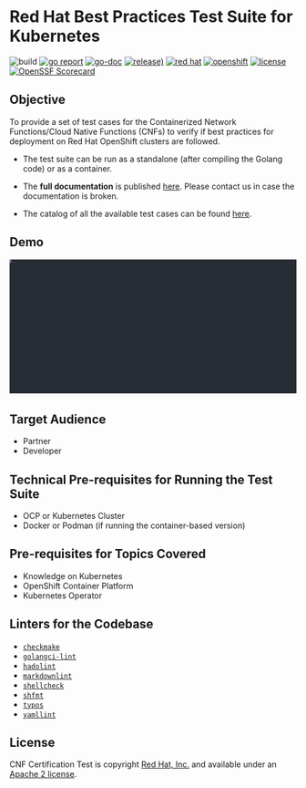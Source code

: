 # Red Hat Best Practices Test Suite for Kubernetes

![build](https://github.com/test-network-function/cnf-certification-test/actions/workflows/merge.yaml/badge.svg)
[![go report](https://goreportcard.com/badge/github.com/test-network-function/test-network-function)](https://goreportcard.com/report/github.com/test-network-function/cnf-certification-test)
[![go-doc](https://godoc.org/github.com/test-network-function/cnf-certification-test?status.svg)](https://godoc.org/github.com/test-network-function/cnf-certification-test)
[![release)](https://img.shields.io/github/v/release/test-network-function/cnf-certification-test?color=blue&label=%20&logo=semver&logoColor=white&style=flat)](https://github.com/test-network-function/cnf-certification-test/releases)
[![red hat](https://img.shields.io/badge/red%20hat---?color=gray&logo=redhat&logoColor=red&style=flat)](https://www.redhat.com)
[![openshift](https://img.shields.io/badge/openshift---?color=gray&logo=redhatopenshift&logoColor=red&style=flat)](https://www.redhat.com/en/technologies/cloud-computing/openshift)
[![license](https://img.shields.io/github/license/test-network-function/cnf-certification-test?color=blue&labelColor=gray&logo=apache&logoColor=lightgray&style=flat)](https://github.com/test-network-function/cnf-certification-test/blob/main/LICENSE)
[![OpenSSF Scorecard](https://api.scorecard.dev/projects/github.com/test-network-function/cnf-certification-test/badge)](https://scorecard.dev/viewer/?uri=github.com/test-network-function/cnf-certification-test)

## Objective

To provide a set of test cases for the Containerized Network Functions/Cloud
Native Functions (CNFs) to verify if best practices for deployment on Red Hat
OpenShift clusters are followed.

* The test suite can be run as a standalone (after compiling the Golang code)
or as a container.
* The **full documentation** is published
[here](https://test-network-function.github.io/cnf-certification-test/).
Please contact us in case the documentation is broken.

* The catalog of all the available test cases can be found [here](https://github.com/test-network-function/cnf-certification-test/blob/main/CATALOG.md).

## Demo

<!-- markdownlint-disable MD033 -->
<object type="image/svg+xml" data="docs/assets/images/demo-cnfcert.svg">
<img src="docs/assets/images/demo-cnfcert.svg">
</object>
<!-- markdownlint-enable MD033 -->

## Target Audience

* Partner
* Developer

## Technical Pre-requisites for Running the Test Suite

* OCP or Kubernetes Cluster
* Docker or Podman (if running the container-based version)

## Pre-requisites for Topics Covered

* Knowledge on Kubernetes
* OpenShift Container Platform
* Kubernetes Operator

## Linters for the Codebase

* [`checkmake`](https://github.com/mrtazz/checkmake)
* [`golangci-lint`](https://github.com/golangci/golangci-lint)
* [`hadolint`](https://github.com/hadolint/hadolint)
* [`markdownlint`](https://github.com/igorshubovych/markdownlint-cli)
* [`shellcheck`](https://github.com/koalaman/shellcheck)
* [`shfmt`](https://github.com/mvdan/sh)
* [`typos`](https://github.com/crate-ci/typos)
* [`yamllint`](https://github.com/adrienverge/yamllint)

## License

CNF Certification Test is copyright [Red Hat, Inc.](https://www.redhat.com) and available
under an
[Apache 2 license](https://github.com/test-network-function/cnf-certification-test/blob/main/LICENSE).
